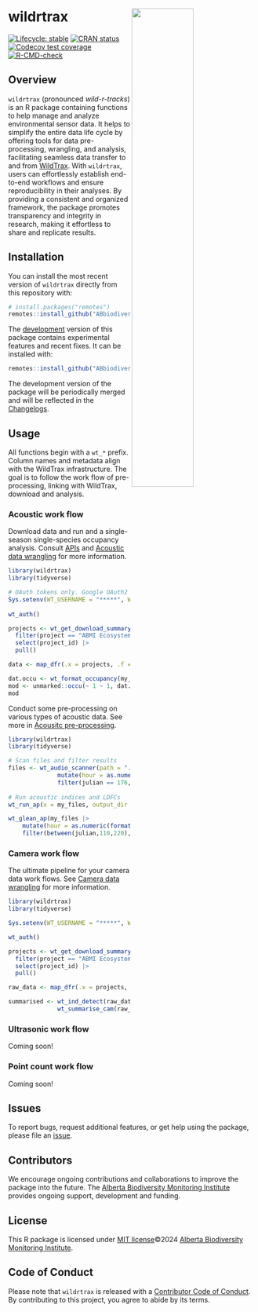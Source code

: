 # wildrtrax <img src="man/figures/logo.png" width="50%" align="right"/>

<!-- badges: start -->

[![Lifecycle: stable](https://img.shields.io/badge/lifecycle-stable-brightgreen.svg)](https://lifecycle.r-lib.org/articles/stages.html#stable) [![CRAN status](https://www.r-pkg.org/badges/version/wildrtrax)](https://CRAN.R-project.org/package=wildrtrax) [![Codecov test coverage](https://codecov.io/gh/ABbiodiversity/wildRtrax/branch/main/graph/badge.svg)](https://app.codecov.io/gh/ABbiodiversity/wildRtrax?branch=main) [![R-CMD-check](https://github.com/ABbiodiversity/wildRtrax/actions/workflows/R-CMD-check.yaml/badge.svg)](https://github.com/ABbiodiversity/wildRtrax/actions/workflows/R-CMD-check.yaml)

<!-- badges: end -->

## Overview

`wildrtrax` (pronounced *wild-r-tracks*) is an R package containing functions to help manage and analyze environmental sensor data. It helps to simplify the entire data life cycle by offering tools for data pre-processing, wrangling, and analysis, facilitating seamless data transfer to and from [WildTrax](https://wildtrax.ca/). With `wildrtrax`, users can effortlessly establish end-to-end workflows and ensure reproducibility in their analyses. By providing a consistent and organized framework, the package promotes transparency and integrity in research, making it effortless to share and replicate results.

## Installation

You can install the most recent version of `wildrtrax` directly from this repository with:

``` r
# install.packages("remotes")
remotes::install_github("ABbiodiversity/wildrtrax")
```

The [development](https://github.com/ABbiodiversity/wildrtrax/tree/development) version of this package contains experimental features and recent fixes. It can be installed with:

``` r
remotes::install_github("ABbiodiversity/wildrtrax@development")
```

The development version of the package will be periodically merged and will be reflected in the [Changelogs](https://abbiodiversity.github.io/wildrtrax/news/index.html).

## Usage

All functions begin with a `wt_*` prefix. Column names and metadata align with the WildTrax infrastructure. The goal is to follow the work flow of pre-processing, linking with WildTrax, download and analysis.

### Acoustic work flow

Download data and run and a single-season single-species occupancy analysis. Consult [APIs](https://abbiodiversity.github.io/wildrtrax/articles/apis.html) and [Acoustic data wrangling](https://abbiodiversity.github.io/wildrtrax/articles/acoustic-data-wrangling.html) for more information.

```R         
library(wildrtrax)
library(tidyverse)

# OAuth tokens only. Google OAuth2 will be supported soon
Sys.setenv(WT_USERNAME = "*****", WT_PASSWORD = "*****")
       
wt_auth()

projects <- wt_get_download_summary("ARU") |>
  filter(project == "ABMI Ecosystem Health 2023") |>
  select(project_id) |>
  pull()

data <- map_dfr(.x = projects, .f = ~wt_download_report(.x, "ARU", weather_cols = F, reports = "main")

dat.occu <- wt_format_occupancy(my_report, species="OVEN", siteCovs=NULL)
mod <- unmarked::occu(~ 1 ~ 1, dat.occu)
mod
```

Conduct some pre-processing on various types of acoustic data. See more in [Acousitc pre-processing](https://abbiodiversity.github.io/wildrtrax/articles/acoustic-pre-processing.html). 

```R         
library(wildrtrax)
library(tidyverse)

# Scan files and filter results
files <- wt_audio_scanner(path = ".", file_type = "wav", extra_cols = T) |>
              mutate(hour = as.numeric(format(recording_date_time, "%H"))) |>
              filter(julian == 176, hour %in% c(4:8))
              
# Run acoustic indices and LDFCs
wt_run_ap(x = my_files, output_dir = paste0(root, 'ap_outputs'), path_to_ap = '/where/you/store/AP')

wt_glean_ap(my_files |>
    mutate(hour = as.numeric(format(recording_date_time, "%H"))) |>
    filter(between(julian,110,220), hour %in% c(0:3,22:23)), input_dir = ".../ap_outputs", purpose = "biotic")

```

### Camera work flow

The ultimate pipeline for your camera data work flows. See [Camera data wrangling](https://abbiodiversity.github.io/wildrtrax/articles/camera-data-wrangling.html) for more information.

```R         
library(wildrtrax)
library(tidyverse)

Sys.setenv(WT_USERNAME = "*****", WT_PASSWORD = "*****")

wt_auth()

projects <- wt_get_download_summary("CAM") |>
  filter(project == "ABMI Ecosystem Health 2014") |>
  select(project_id) |>
  pull()

raw_data <- map_dfr(.x = projects, .f = ~wt_download_report(.x, "CAM", weather_cols = F, reports = "main")

summarised <- wt_ind_detect(raw_data, 30, "minutes") |>
              wt_summarise_cam(raw_data, "day", "detections", "long")
```

### Ultrasonic work flow

Coming soon!

### Point count work flow

Coming soon!

## Issues

To report bugs, request additional features, or get help using the package, please file an [issue](https://github.com/ABbiodiversity/wildrtrax/issues).

## Contributors

We encourage ongoing contributions and collaborations to improve the package into the future. The [Alberta Biodiversity Monitoring Institute](https://abmi.ca) provides ongoing support, development and funding.

## License

This R package is licensed under [MIT license](https://github.com/ABbiodiversity/wildrtrax/blob/master/LICENSE)©2024 [Alberta Biodiversity Monitoring Institute](https://abmi.ca).

## Code of Conduct

Please note that `wildrtrax` is released with a [Contributor Code of Conduct](https://github.com/ABbiodiversity/wildRtrax?tab=coc-ov-file). By contributing to this project, you agree to abide by its terms.
